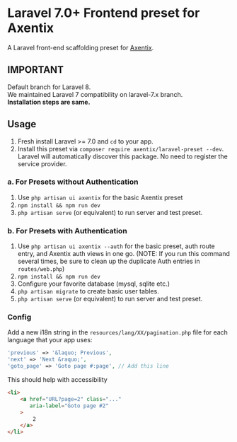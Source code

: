 # Laravel 7.0+ Frontend preset for Axentix

A Laravel front-end scaffolding preset for [Axentix](https://useaxentix.com).  

## IMPORTANT

Default branch for Laravel 8.  
We maintained Laravel 7 compatibility on laravel-7.x branch.  
**Installation steps are same.**

## Usage

1. Fresh install Laravel >= 7.0 and `cd` to your app.
2. Install this preset via `composer require axentix/laravel-preset --dev`. Laravel will automatically discover this package. No need to register the service provider.

### a. For Presets without Authentication

1. Use `php artisan ui axentix` for the basic Axentix preset
2. `npm install && npm run dev`
3. `php artisan serve` (or equivalent) to run server and test preset.

### b. For Presets with Authentication

1. Use `php artisan ui axentix --auth` for the basic preset, auth route entry, and Axentix auth views in one go. (NOTE: If you run this command several times, be sure to clean up the duplicate Auth entries in `routes/web.php`)
4. `npm install && npm run dev`
5. Configure your favorite database (mysql, sqlite etc.)
6. `php artisan migrate` to create basic user tables.
7. `php artisan serve` (or equivalent) to run server and test preset.

### Config

Add a new i18n string in the `resources/lang/XX/pagination.php` file for each language that your app uses:
```php
'previous' => '&laquo; Previous',
'next' => 'Next &raquo;',
'goto_page' => 'Goto page #:page', // Add this line
```
This should help with accessibility
```html
<li>
    <a href="URL?page=2" class="..." 
       aria-label="Goto page #2"
    >
        2
    </a>
</li>
```
